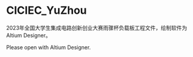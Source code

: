 # CICIEC_YuZhou
2023年全国大学生集成电路创新创业大赛雨骤杯负载板工程文件，绘制软件为Altium Designer。

Please open with Altium Designer.
